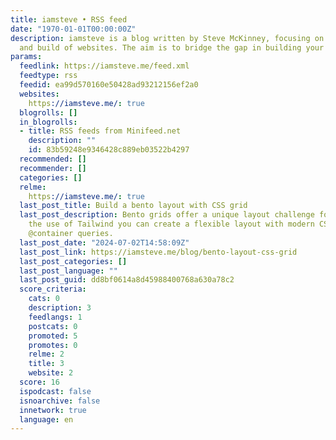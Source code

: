```yaml
---
title: iamsteve • RSS feed
date: "1970-01-01T00:00:00Z"
description: iamsteve is a blog written by Steve McKinney, focusing on the design
  and build of websites. The aim is to bridge the gap in building your design.
params:
  feedlink: https://iamsteve.me/feed.xml
  feedtype: rss
  feedid: ea99d570160e50428ad93212156ef2a0
  websites:
    https://iamsteve.me/: true
  blogrolls: []
  in_blogrolls:
  - title: RSS feeds from Minifeed.net
    description: ""
    id: 83b59248e9346428c889eb03522b4297
  recommended: []
  recommender: []
  categories: []
  relme:
    https://iamsteve.me/: true
  last_post_title: Build a bento layout with CSS grid
  last_post_description: Bento grids offer a unique layout challenge for CSS. With
    the use of Tailwind you can create a flexible layout with modern CSS grid and
    @container queries.
  last_post_date: "2024-07-02T14:58:09Z"
  last_post_link: https://iamsteve.me/blog/bento-layout-css-grid
  last_post_categories: []
  last_post_language: ""
  last_post_guid: dd8bf0614a8d45988400768a630a78c2
  score_criteria:
    cats: 0
    description: 3
    feedlangs: 1
    postcats: 0
    promoted: 5
    promotes: 0
    relme: 2
    title: 3
    website: 2
  score: 16
  ispodcast: false
  isnoarchive: false
  innetwork: true
  language: en
---
```

